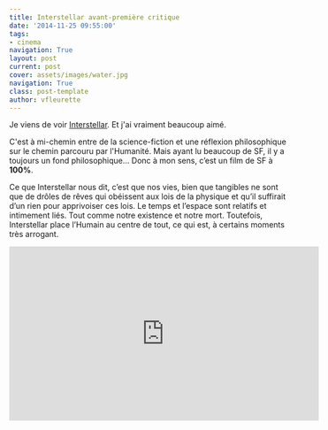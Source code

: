 ```yaml
---
title: Interstellar avant-première critique
date: '2014-11-25 09:55:00'
tags:
- cinema
navigation: True
layout: post
current: post
cover: assets/images/water.jpg
navigation: True
class: post-template
author: vfleurette
---
```



Je viens de voir <a href="https://cinemur.fr/film/interstellar-226727" target="_blank">Interstellar</a>. Et j'ai vraiment beaucoup aimé.

C'est à mi-chemin entre de la science-fiction et une réflexion philosophique sur le chemin parcouru par l'Humanité. Mais ayant lu beaucoup de SF, il y a toujours un fond philosophique… 
Donc à mon sens, c’est un film de SF à **100%**. 

Ce que Interstellar nous dit, c’est que nos vies, bien que tangibles ne sont que de drôles de rêves qui obéissent aux lois de la physique et qu’il suffirait d’un rien pour apprivoiser ces lois. 
Le temps et l’espace sont relatifs et intimement liés. Tout comme notre existence et notre mort. Toutefois, Interstellar place l’Humain au centre de tout, ce qui est, à certains moments très arrogant.

<iframe width="560" height="315" src="https://www.youtube.com/embed/0vxOhd4qlnA" frameborder="0" allowfullscreen></iframe>